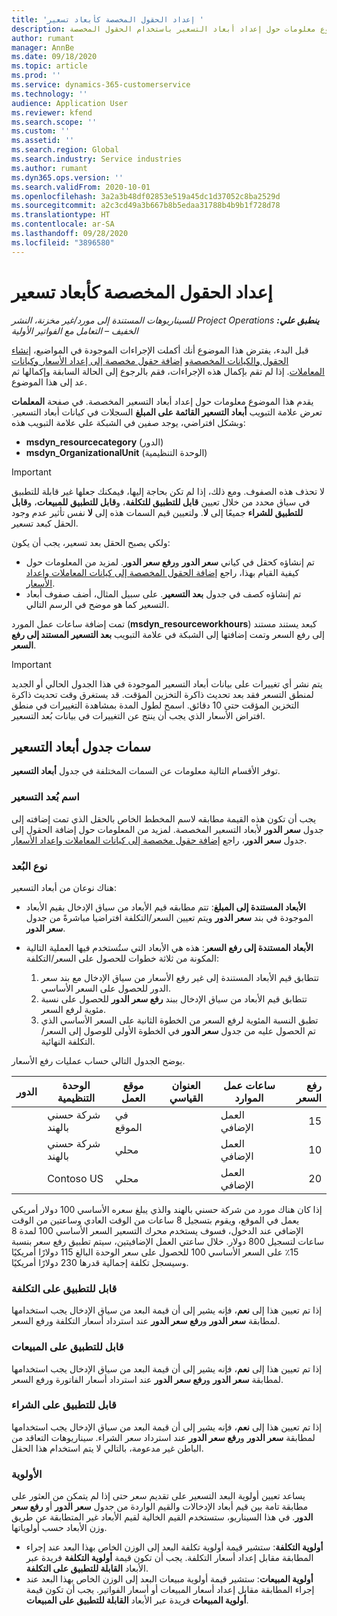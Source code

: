 ```yaml
---
title: 'إعداد الحقول المخصصة كأبعاد تسعير '
description: يقدم هذا الموضوع معلومات حول إعداد أبعاد التسعير باستخدام الحقول المخصصة.
author: rumant
manager: AnnBe
ms.date: 09/18/2020
ms.topic: article
ms.prod: ''
ms.service: dynamics-365-customerservice
ms.technology: ''
audience: Application User
ms.reviewer: kfend
ms.search.scope: ''
ms.custom: ''
ms.assetid: ''
ms.search.region: Global
ms.search.industry: Service industries
ms.author: rumant
ms.dyn365.ops.version: ''
ms.search.validFrom: 2020-10-01
ms.openlocfilehash: 3a2a3b48df02853e519a45dc1d37052c8ba2529d
ms.sourcegitcommit: a2c3cd49a3b667b8b5edaa31788b4b9b1f728d78
ms.translationtype: HT
ms.contentlocale: ar-SA
ms.lasthandoff: 09/28/2020
ms.locfileid: "3896580"
---
```

# <a name="set-up-custom-fields-as-pricing-dimensions"></a>إعداد الحقول المخصصة كأبعاد تسعير 

_**ينطبق علي:** ‏‫Project Operations للسيناريوهات المستندة إلى مورد/غير مخزنة‬، ‏‫النشر الخفيف – التعامل مع الفواتير الأولية‬_

قبل البدء، يفترض هذا الموضوع أنك أكملت الإجراءات الموجودة في المواضيع، [إنشاء الحقول والكيانات المخصصة](create-custom-fields-entities-pricing-dimensions.md)و [إضافة حقول مخصصة إلى إعداد الأسعار وكيانات المعاملات](add-custom-fields-price-setup-transactional-entities.md). إذا لم تقم بإكمال هذه الإجراءات، فقم بالرجوع إلى الحالة السابقة وإكمالها ثم عد إلى هذا الموضوع. 

يقدم هذا الموضوع معلومات حول إعداد أبعاد التسعير المخصصة. في صفحة **المعلمات** تعرض علامة التبويب **أبعاد التسعير القائمة على المبلغ** السجلات في كيانات أبعاد التسعير. وبشكل افتراضي، يوجد صفين في الشبكة علي علامة التبويب هذه:

- **msdyn_resourcecategory** (الدور)
- **msdyn_OrganizationalUnit** (الوحدة التنظيمية)

> [!IMPORTANT]
> لا تحذف هذه الصفوف. ومع ذلك، إذا لم تكن بحاجة إليها، فيمكنك جعلها غير قابلة للتطبيق في سياق محدد من خلال تعيين **قابل للتطبيق للتكلفة**، و**قابل للتطبيق للمبيعات**، و**قابل للتطبيق للشراء** جميعًا إلى **لا**. ولتعيين قيم السمات هذه إلى **لا** نفس تأثير عدم وجود الحقل كبعد تسعير.

ولكي يصبح الحقل بعد تسعير، يجب أن يكون:

- تم إنشاؤه كحقل في كياني **سعر الدور** و**رفع سعر الدور**. لمزيد من المعلومات حول كيفية القيام بهذا، راجع [إضافة الحقول المخصصة إلى كيانات المعاملات وإعداد الأسعار](add-custom-fields-price-setup-transactional-entities.md).
- تم إنشاؤه كصف في جدول **بعد التسعير**. على سبيل المثال، أضف صفوف أبعاد التسعير كما هو موضح في الرسم التالي. 

تمت إضافة ساعات عمل المورد (**msdyn_resourceworkhours**) كبعد يستند مستند إلى رفع السعر وتمت إضافتها إلى الشبكة في علامة التبويب **بعد التسعير المستند إلى رفع السعر**.

> [!IMPORTANT]
> يتم نشر أي تغييرات على بيانات أبعاد التسعير الموجودة في هذا الجدول الحالي أو الجديد لمنطق التسعر فقد بعد تحديث ذاكرة التخزين المؤقت. قد يستغرق وقت تحديث ذاكرة التخزين المؤقت حتى 10 دقائق. اسمح لطول المدة بمشاهدة التغييرات في منطق افتراض الأسعار الذي يجب أن ينتج عن التغييرات في بيانات بُعد التسعير.


## <a name="attributes-of-the-pricing-dimensions-table"></a>سمات جدول أبعاد التسعير
توفر الأقسام التالية معلومات عن السمات المختلفة في جدول **أبعاد التسعير**.

### <a name="pricing-dimension-name"></a>اسم بُعد التسعير
يجب أن تكون هذه القيمة مطابقه لاسم المخطط الخاص بالحقل الذي تمت إضافته إلى جدول **سعر الدور** لأبعاد التسعير المخصصة. لمزيد من المعلومات حول إضافة الحقول إلى جدول **سعر الدور**، راجع [إضافة حقول مخصصة إلى كيانات المعاملات وإعداد الأسعار](add-custom-fields-price-setup-transactional-entities.md).

### <a name="type-of-dimension"></a>نوع البُعد
هناك نوعان من أبعاد التسعير:
  
  - **الأبعاد المستندة إلى المبلغ**: تتم مطابقه قيم الأبعاد من سياق الإدخال بقيم الأبعاد الموجودة في بند **سعر الدور** ويتم تعيين السعر/التكلفة افتراضيا مباشرةً من جدول **سعر الدور**.
  - **الأبعاد المستندة إلى رفع السعر**: هذه هي الأبعاد التي ستُستخدم فيها العملية التالية المكونة من ثلاثة خطوات للحصول على السعر/التكلفة:
 
    1. تتطابق قيم الأبعاد المستندة إلى غير رفع الأسعار من سياق الإدخال مع بند سعر الدور للحصول على السعر الأساسي.
    2. تتطابق قيم الأبعاد من سياق الإدخال ببند **رفع سعر الدور** للحصول على نسبة مئوية لرفع السعر.
    3. تطبق النسبة المئوية لرفع السعر من الخطوة الثانية على السعر الأساسي الذي تم الحصول عليه من جدول **سعر الدور** في الخطوة الأولى للوصول إلى السعر/التكلفة النهائية.
   
   يوضح الجدول التالي حساب عمليات رفع الأسعار.
  
| الدور        | الوحدة التنظيمية    |موقع العمل      |العنوان القياسي      |ساعات عمل الموارد      |  رفع السعر|
| ------------|-------------|-------------------|--------------------|-------------------------|--------:|
|             | شركة حسني بالهند|في الموقع            |                    |العمل الإضافي                 |15     |
|             | شركة حسني بالهند|محلي             |                    |العمل الإضافي                 |10     |
|             | Contoso US   |محلي             |                    |العمل الإضافي                 |20     |


إذا كان هناك مورد من شركة حسني بالهند والذي يبلغ سعره الأساسي 100 دولار أمريكي يعمل في الموقع، ويقوم بتسجيل 8 ساعات من الوقت العادي وساعتين من الوقت الإضافي عند الدخول، فسوف يستخدم محرك التسعير السعر الأساسي 100 لمدة 8 ساعات لتسجيل 800 دولار. خلال ساعتي العمل الإضافيتين، سيتم تطبيق رفع سعر بنسبة 15٪ على السعر الأساسي 100 للحصول على سعر الوحدة البالغ 115 دولارًا أمريكيًا وسيسجل تكلفة إجمالية قدرها 230 دولارًا أمريكيًا.

### <a name="applicable-to-cost"></a>قابل للتطبيق على التكلفة 
إذا تم تعيين هذا إلى **نعم**، فإنه يشير إلى أن قيمة البعد من سياق الإدخال يجب استخدامها لمطابقة **سعر الدور** و**رفع سعر الدور** عند استرداد أسعار التكلفة ورفع السعر.

### <a name="applicable-to-sales"></a>قابل للتطبيق على المبيعات
إذا تم تعيين هذا إلى **نعم**، فإنه يشير إلى أن قيمة البعد من سياق الإدخال يجب استخدامها لمطابقة **سعر الدور** و**رفع سعر الدور** عند استرداد أسعار الفاتورة ورفع السعر.

### <a name="applicable-to-purchase"></a>قابل للتطبيق على الشراء
إذا تم تعيين هذا إلى **نعم**، فإنه يشير إلى أن قيمة البعد من سياق الإدخال يجب استخدامها لمطابقة **سعر الدور** و**رفع سعر الدور** عند استرداد سعر الشراء. سيناريوهات التعاقد من الباطن غير مدعومة، بالتالي لا يتم استخدام هذا الحقل. 

### <a name="priority"></a>الأولوية
يساعد تعيين أولوية البعد التسعير على تقديم سعر حتى إذا لم يتمكن من العثور على مطابقة تامة بين قيم أبعاد الإدخالات والقيم الواردة من جدول **سعر الدور** أو **رفع سعر الدور**. في هذا السيناريو، ستستخدم القيم الخالية لقيم الأبعاد غير المتطابقة عن طريق وزن الأبعاد حسب أولوياتها.

- **أولوية التكلفة**: ستشير قيمة أولوية تكلفة البعد إلى الوزن الخاص بهذا البعد عند إجراء المطابقة مقابل إعداد أسعار التكلفة. يجب أن تكون قيمة **أولوية التكلفة** فريدة عبر الأبعاد **القابلة للتطبيق على التكلفة**.
- **أولوية المبيعات**: ستشير قيمة أولوية مبيعات البعد إلى الوزن الخاص بهذا البعد عند إجراء المطابقة مقابل إعداد أسعار المبيعات أو أسعار الفواتير. يجب أن تكون قيمة **أولوية المبيعات** فريدة عبر الأبعاد **القابلة للتطبيق على المبيعات**.
